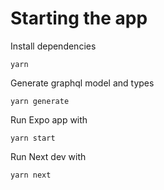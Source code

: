 # Starting the app

Install dependencies

`yarn`

Generate graphql model and types

`yarn generate`

Run Expo app with

`yarn start`

Run Next dev with

`yarn next`
